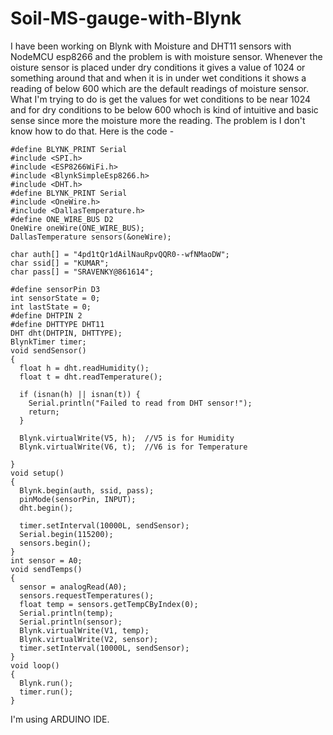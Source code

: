 # Soil-MS-gauge-with-Blynk
I have been working on Blynk with Moisture and DHT11 sensors with NodeMCU esp8266 and the problem is with moisture sensor. Whenever the oisture sensor is placed under dry conditions it gives a value of 1024 or something around that and when it is in under wet conditions it shows a reading of below 600 which are the default readings of moisture sensor. What I'm trying to do is get the values for wet conditions to be near 1024 and for dry conditions to be below 600 whoch is kind of intuitive and basic sense since more the moisture more the reading. The problem is I don't know how to do that. Here is the code -
```
#define BLYNK_PRINT Serial
#include <SPI.h>
#include <ESP8266WiFi.h>
#include <BlynkSimpleEsp8266.h>
#include <DHT.h>
#define BLYNK_PRINT Serial
#include <OneWire.h>
#include <DallasTemperature.h>
#define ONE_WIRE_BUS D2
OneWire oneWire(ONE_WIRE_BUS);
DallasTemperature sensors(&oneWire);

char auth[] = "4pd1tQr1dAilNauRpvQQR0--wfNMaoDW";
char ssid[] = "KUMAR";
char pass[] = "SRAVENKY@861614";

#define sensorPin D3
int sensorState = 0;
int lastState = 0;
#define DHTPIN 2
#define DHTTYPE DHT11
DHT dht(DHTPIN, DHTTYPE);
BlynkTimer timer;
void sendSensor()
{
  float h = dht.readHumidity();
  float t = dht.readTemperature();

  if (isnan(h) || isnan(t)) {
    Serial.println("Failed to read from DHT sensor!");
    return;
  }

  Blynk.virtualWrite(V5, h);  //V5 is for Humidity
  Blynk.virtualWrite(V6, t);  //V6 is for Temperature
  
}
void setup()
{
  Blynk.begin(auth, ssid, pass);
  pinMode(sensorPin, INPUT);
  dht.begin();

  timer.setInterval(10000L, sendSensor);
  Serial.begin(115200);
  sensors.begin();
}
int sensor = A0;
void sendTemps()
{
  sensor = analogRead(A0);
  sensors.requestTemperatures();
  float temp = sensors.getTempCByIndex(0);
  Serial.println(temp);
  Serial.println(sensor);
  Blynk.virtualWrite(V1, temp);
  Blynk.virtualWrite(V2, sensor);
  timer.setInterval(10000L, sendSensor);
}
void loop()
{
  Blynk.run();
  timer.run();
}
```
I'm using ARDUINO IDE.
